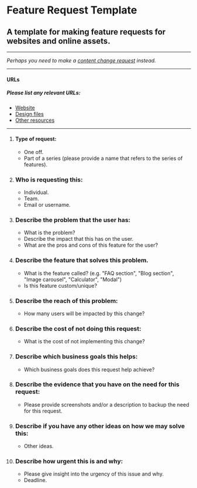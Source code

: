 # Feature Request Template

## A template for making feature requests for websites and online assets.
---

_Perhaps you need to make a [content change request](/content-change-request.md) instead._

---

#### URLs
##### Please list any relevant URLs:
   * [Website](#)
   * [Design files](#)
   * [Other resources]()

---

1. #### Type of request:
    * One off.
    * Part of a series (please provide a name that refers to the series of features).

2. ### Who is requesting this:
    * Individual.
    * Team.
    * Email or username.

3. ### Describe the problem that the user has:
    * What is the problem?
    * Describe the impact that this has on the user.
    * What are the pros and cons of this feature for the user?

4. ### Describe the feature that solves this problem.
    * What is the feature called? (e.g. "FAQ section", "Blog section", "Image carousel", "Calculator", "Modal")
    * Is this feature custom/unique?

5. ### Describe the reach of this problem:
    * How many users will be impacted by this change?

6. ### Describe the cost of not doing this request:
    * What is the cost of not implementing this change?

7. ### Describe which business goals this helps:
    * Which business goals does this request help achieve?

8. ### Describe the evidence that you have on the need for this request:
    * Please provide screenshots and/or a description to backup the need for this request.

9. ### Describe if you have any other ideas on how we may solve this:
    * Other ideas.

10. ### Describe how urgent this is and why:
    * Please give insight into the urgency of this issue and why.
    * Deadline.
